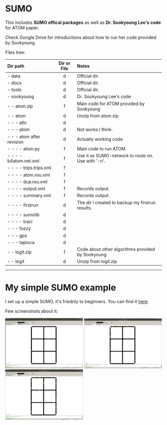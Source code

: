 # SUMO
 
This includes **SUMO offical packages** as well as **Dr. Sookyoung Lee's code** for ATOM paper.


Check Google Drive for introductions about how to run her code provided by Sookyoung. 


Files tree:

|Dir path|Dir or File|Notes|
|:-|:-:|:-|
|- data|d|Official dir.|
|- docs|d|Official dir.| 
|- tools|d|Official dir.|
|- sookyoung|d|Dr. Sookyoung Lee's code|
|- - atom.zip|f|Main code for ATOM provided by Sookyoung|
|- - atom|d|Unzip from atom.zip|
|- - - atlc|d||
|- - - atom|d|Not works I think.|
|- - - atom after revision|d|Actually working code.|
|- - - - atom.py|f|Main code to run ATOM|
|- - - - b4atom.net.xml|f|Use it as SUMO-network to route on. Use with '-n'.|
|- - - - trips.trips.xml|f||
|- - - - atom.rou.xml|f||
|- - - - dua.rou.xml|f||
|- - - - output.xml|f|Records output.|
|- - - - summary.xml|f|Records output.|
|- - - - firstrun|d|The dir I created to backup my firstrun results.|
|- - - - sumolib|d||
|- - - - traci|d||
|- - - fuzzy|d||
|- - - gps|d||
|- - - tapioca|d||
|- - logit.zip|f|Code about other algorithms provided by Sookyoung|
|- - logit|d|Unzip from logit.zip|


------

# My simple SUMO example

I set up a simple SUMO, it's friednly to beginners. You can find it [here](./dayuan/aSimpleSumo.md).

Few screenshots about it:

<img src="./dayuan/imgs/hello_dyt/1.png" width=250/>
<img src="./dayuan/imgs/hello_dyt/2.png" width=250/>
<img src="./dayuan/imgs/hello_dyt/3.png" width=250/>
